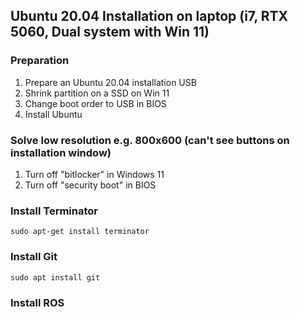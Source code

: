 ## Ubuntu 20.04 Installation on laptop (i7, RTX 5060, Dual system with Win 11)
### Preparation
1. Prepare an Ubuntu 20.04 installation USB
2. Shrink partition on a SSD on Win 11
3. Change boot order to USB in BIOS
4. Install Ubuntu
   
### Solve low resolution e.g. 800x600 (can't see buttons on installation window)
1. Turn off "bitlocker" in Windows 11
2. Turn off "security boot" in BIOS

### Install Terminator
```
sudo apt-get install terminator
```

### Install Git
```
sudo apt install git
```

### Install ROS
